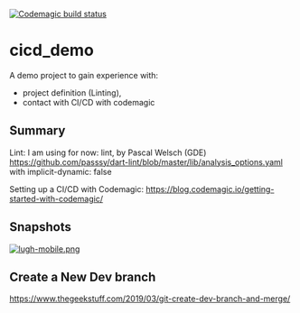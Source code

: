 [![Codemagic build status](https://api.codemagic.io/apps/5f4950c255449da179294f8f/5f4950c255449da179294f8e/status_badge.svg)](https://codemagic.io/apps/5f4950c255449da179294f8f/5f4950c255449da179294f8e/latest_build)

# cicd_demo

A demo project to gain experience with:
- project definition (Linting), 
- contact with CI/CD with codemagic

## Summary

Lint:
I am using for now: lint, by Pascal Welsch (GDE)
https://github.com/passsy/dart-lint/blob/master/lib/analysis_options.yaml
with implicit-dynamic: false 

Setting up a CI/CD with Codemagic:
https://blog.codemagic.io/getting-started-with-codemagic/

## Snapshots

[![lugh-mobile.png](https://i.postimg.cc/h4XBWwgp/lugh-mobile.png)](https://postimg.cc/V5PTXKJC)

## Create a New Dev branch 

https://www.thegeekstuff.com/2019/03/git-create-dev-branch-and-merge/
